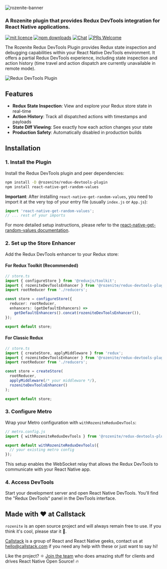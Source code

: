 ![rozenite-banner](https://www.rozenite.dev/rozenite-banner.jpg)

### A Rozenite plugin that provides Redux DevTools integration for React Native applications.

[![mit licence][license-badge]][license] [![npm downloads][npm-downloads-badge]][npm-downloads] [![Chat][chat-badge]][chat] [![PRs Welcome][prs-welcome-badge]][prs-welcome]

The Rozenite Redux DevTools Plugin provides Redux state inspection and debugging capabilities within your React Native DevTools environment. It offers a partial Redux DevTools experience, including state inspection and action history (time travel and action dispatch are currently unavailable in remote mode).

![Redux DevTools Plugin](https://rozenite.dev/redux-devtools-plugin.png)

## Features

- **Redux State Inspection**: View and explore your Redux store state in real-time
- **Action History**: Track all dispatched actions with timestamps and payloads
- **State Diff Viewing**: See exactly how each action changes your state
- **Production Safety**: Automatically disabled in production builds

## Installation

### 1. Install the Plugin

Install the Redux DevTools plugin and peer dependencies:

```bash
npm install -D @rozenite/redux-devtools-plugin
npm install react-native-get-random-values
```

**Important**: After installing `react-native-get-random-values`, you need to import it at the very top of your entry file (usually `index.js` or `App.js`):

```javascript
import 'react-native-get-random-values';
// ... rest of your imports
```

For more detailed setup instructions, please refer to the [react-native-get-random-values documentation](https://github.com/LinusU/react-native-get-random-values).

### 2. Set up the Store Enhancer

Add the Redux DevTools enhancer to your Redux store:

#### For Redux Toolkit (Recommended)

```typescript
// store.ts
import { configureStore } from '@reduxjs/toolkit';
import { rozeniteDevToolsEnhancer } from '@rozenite/redux-devtools-plugin';
import rootReducer from './reducers';

const store = configureStore({
  reducer: rootReducer,
  enhancers: (getDefaultEnhancers) =>
    getDefaultEnhancers().concat(rozeniteDevToolsEnhancer()),
});

export default store;
```

#### For Classic Redux

```typescript
// store.ts
import { createStore, applyMiddleware } from 'redux';
import { rozeniteDevToolsEnhancer } from '@rozenite/redux-devtools-plugin';
import rootReducer from './reducers';

const store = createStore(
  rootReducer,
  applyMiddleware(/* your middleware */),
  rozeniteDevToolsEnhancer()
);

export default store;
```

### 3. Configure Metro

Wrap your Metro configuration with `withRozeniteReduxDevTools`:

```typescript
// metro.config.js
import { withRozeniteReduxDevTools } from '@rozenite/redux-devtools-plugin/metro';

export default withRozeniteReduxDevTools({
  // your existing metro config
});
```

This setup enables the WebSocket relay that allows the Redux DevTools to communicate with your React Native app.

### 4. Access DevTools

Start your development server and open React Native DevTools. You'll find the "Redux DevTools" panel in the DevTools interface.

## Made with ❤️ at Callstack

`rozenite` is an open source project and will always remain free to use. If you think it's cool, please star it 🌟.

[Callstack][callstack-readme-with-love] is a group of React and React Native geeks, contact us at [hello@callstack.com](mailto:hello@callstack.com) if you need any help with these or just want to say hi!

Like the project? ⚛️ [Join the team](https://callstack.com/careers/?utm_campaign=Senior_RN&utm_source=github&utm_medium=readme) who does amazing stuff for clients and drives React Native Open Source! 🔥

[callstack-readme-with-love]: https://callstack.com/?utm_source=github.com&utm_medium=referral&utm_campaign=rozenite&utm_term=readme-with-love
[license-badge]: https://img.shields.io/npm/l/rozenite?style=for-the-badge
[license]: https://github.com/callstackincubator/rozenite/blob/main/LICENSE
[npm-downloads-badge]: https://img.shields.io/npm/dm/rozenite?style=for-the-badge
[npm-downloads]: https://www.npmjs.com/package/@rozenite/redux-devtools-plugin
[prs-welcome-badge]: https://img.shields.io/badge/PRs-welcome-brightgreen.svg?style=for-the-badge
[prs-welcome]: https://github.com/callstackincubator/rozenite/blob/main/CONTRIBUTING.md
[chat-badge]: https://img.shields.io/discord/426714625279524876.svg?style=for-the-badge
[chat]: https://discord.gg/xgGt7KAjxv
